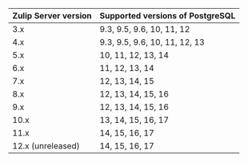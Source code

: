 | Zulip Server version | Supported versions of PostgreSQL |
| -------------------- | -------------------------------- |
| 3.x                  | 9.3, 9.5, 9.6, 10, 11, 12        |
| 4.x                  | 9.3, 9.5, 9.6, 10, 11, 12, 13    |
| 5.x                  | 10, 11, 12, 13, 14               |
| 6.x                  | 11, 12, 13, 14                   |
| 7.x                  | 12, 13, 14, 15                   |
| 8.x                  | 12, 13, 14, 15, 16               |
| 9.x                  | 12, 13, 14, 15, 16               |
| 10.x                 | 13, 14, 15, 16, 17               |
| 11.x                 | 14, 15, 16, 17                   |
| 12.x (unreleased)    | 14, 15, 16, 17                   |

